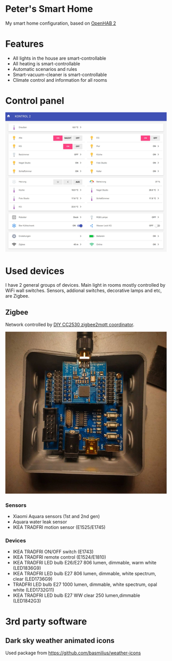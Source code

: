 # Peter's Smart Home
My smart home configuration, based on [OpenHAB 2](https://www.openhab.org/)

# Features

* All lights in the house are smart-controllable
* All heating is smart-controllable
* Automatic scenarios and rules
* Smart-vacuum-cleaner is smart-controllable
* Climate control and information for all rooms

# Control panel

![Panel screenshot 1](docs/screenshot-panel1.jpg)

# Used devices

I have 2 general groups of devices. Main light in rooms mostly controlled by WiFi wall switches. Sensors, addional switches, decorative lamps and etc, are Zigbee.

## Zigbee

Network controlled by [DIY CC2530 zigbee2mqtt coordinator](https://www.zigbee2mqtt.io/information/supported_adapters.html).

![Panel screenshot 1](docs/zigbeee-coordinator.jpg)

### Sensors

* Xiaomi Aquara sensors (1st and 2nd gen)
* Aquara water leak sensor
* IKEA TRADFRI motion sensor (E1525/E1745)

### Devices

* IKEA TRADFRI ON/OFF switch (E1743)
* IKEA TRADFRI remote control (E1524/E1810)
* IKEA TRADFRI LED bulb E26/E27 806 lumen, dimmable, warm white (LED1836G9)
* IKEA TRADFRI LED bulb E27 806 lumen, dimmable, white spectrum, clear (LED1736G9)
* TRADFRI LED bulb E27 1000 lumen, dimmable, white spectrum, opal white (LED1732G11)
* IKEA TRADFRI LED bulb E27 WW clear 250 lumen,dimmable (LED1842G3)

# 3rd party software

## Dark sky weather animated icons

Used package from https://github.com/basmilius/weather-icons


